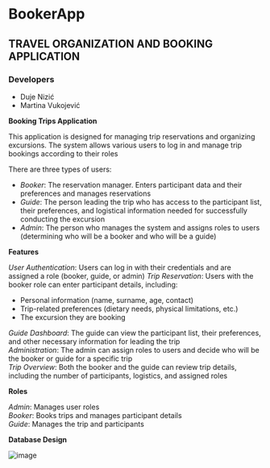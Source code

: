# BookerApp

## TRAVEL ORGANIZATION AND BOOKING APPLICATION

### Developers
- Duje Nizić
- Martina Vukojević

**Booking Trips Application**

This application is designed for managing trip reservations and organizing excursions. The system allows various users to log in and manage trip bookings according to their roles

There are three types of users:
- *Booker*: The reservation manager. Enters participant data and their preferences and manages reservations
- *Guide*: The person leading the trip who has access to the participant list, their preferences, and logistical information needed for successfully conducting the excursion
- *Admin*: The person who manages the system and assigns roles to users (determining who will be a booker and who will be a guide)


**Features**

*User Authentication*: Users can log in with their credentials and are assigned a role (booker, guide, or admin)
*Trip Reservation*: Users with the booker role can enter participant details, including:
- Personal information (name, surname, age, contact)
- Trip-related preferences (dietary needs, physical limitations, etc.)
- The excursion they are booking
  
 *Guide Dashboard*: The guide can view the participant list, their preferences, and other necessary information for leading the trip   
 *Administration*: The admin can assign roles to users and decide who will be the booker or guide for a specific trip  
 *Trip Overview*: Both the booker and the guide can review trip details, including the number of participants, logistics, and assigned roles  
 
**Roles**

*Admin*: Manages user roles  
*Booker*: Books trips and manages participant details    
*Guide*: Manages the trip and participants   


**Database Design**

![image](https://github.com/user-attachments/assets/ca9d5467-0e14-4ea6-b347-42dd11554abb)


